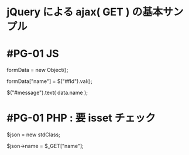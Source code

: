 # jQuery による ajax( GET ) の基本サンプル
# #PG-01 JS

formData = new Object();
    
formData["name"] = $("#fld").val();

$("#message").text( data.name );
    
# #PG-01 PHP : 要 isset チェック

$json = new stdClass;

$json->name = $_GET["name"];
